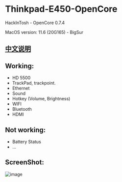 # Thinkpad-E450-OpenCore
 HackInTosh - OpenCore 0.7.4
 
 MacOS version: 11.6 (20G165) - BigSur

## [中文说明](https://github.com/cyqxyy/Thinkpad-E450-OpenCore/blob/master/README-CN.md)

## Working:
- HD 5500
- TrackPad, trackpoint.
- Ethernet
- Sound
- Hotkey (Volume, Brightness)
- WIFI
- Bluetooth
- HDMI

## Not working:
- Battery Status
- ...

## ScreenShot:
![image](https://github.com/cyqxyy/Thinkpad-E450-OpenCore/blob/master/ScreenShot/ScreenShot5.png)